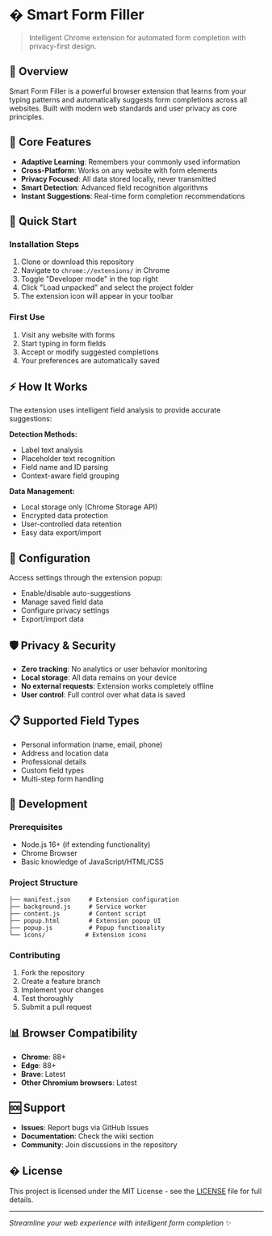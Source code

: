 # � Smart Form Filler

> Intelligent Chrome extension for automated form completion with privacy-first design.

## 🌟 Overview

Smart Form Filler is a powerful browser extension that learns from your typing patterns and automatically suggests form completions across all websites. Built with modern web standards and user privacy as core principles.

## 🎯 Core Features

- **Adaptive Learning**: Remembers your commonly used information
- **Cross-Platform**: Works on any website with form elements
- **Privacy Focused**: All data stored locally, never transmitted
- **Smart Detection**: Advanced field recognition algorithms
- **Instant Suggestions**: Real-time form completion recommendations

## 🚀 Quick Start

### Installation Steps
1. Clone or download this repository
2. Navigate to `chrome://extensions/` in Chrome
3. Toggle "Developer mode" in the top right
4. Click "Load unpacked" and select the project folder
5. The extension icon will appear in your toolbar

### First Use
1. Visit any website with forms
2. Start typing in form fields
3. Accept or modify suggested completions
4. Your preferences are automatically saved

## ⚡ How It Works

The extension uses intelligent field analysis to provide accurate suggestions:

**Detection Methods:**
- Label text analysis
- Placeholder text recognition
- Field name and ID parsing
- Context-aware field grouping

**Data Management:**
- Local storage only (Chrome Storage API)
- Encrypted data protection
- User-controlled data retention
- Easy data export/import

## 🔧 Configuration

Access settings through the extension popup:
- Enable/disable auto-suggestions
- Manage saved field data
- Configure privacy settings
- Export/import data

## 🛡️ Privacy & Security

- **Zero tracking**: No analytics or user behavior monitoring
- **Local storage**: All data remains on your device
- **No external requests**: Extension works completely offline
- **User control**: Full control over what data is saved

## 📋 Supported Field Types

- Personal information (name, email, phone)
- Address and location data
- Professional details
- Custom field types
- Multi-step form handling

## 🔄 Development

### Prerequisites
- Node.js 16+ (if extending functionality)
- Chrome Browser
- Basic knowledge of JavaScript/HTML/CSS

### Project Structure
```
├── manifest.json     # Extension configuration
├── background.js     # Service worker
├── content.js        # Content script
├── popup.html        # Extension popup UI
├── popup.js          # Popup functionality
└── icons/           # Extension icons
```

### Contributing
1. Fork the repository
2. Create a feature branch
3. Implement your changes
4. Test thoroughly
5. Submit a pull request

## 📊 Browser Compatibility

- **Chrome**: 88+
- **Edge**: 88+
- **Brave**: Latest
- **Other Chromium browsers**: Latest

## 🆘 Support

- **Issues**: Report bugs via GitHub Issues
- **Documentation**: Check the wiki section
- **Community**: Join discussions in the repository

## � License

This project is licensed under the MIT License - see the [LICENSE](LICENSE) file for full details.

---

*Streamline your web experience with intelligent form completion* ✨

